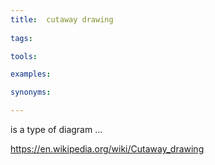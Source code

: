 ```yaml
---
title:  cutaway drawing
    
tags:

tools:

examples:

synonyms:

---
```


is a type of diagram  ...

<!--more-->

https://en.wikipedia.org/wiki/Cutaway_drawing
